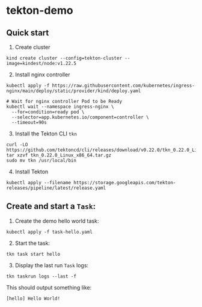 # tekton-demo

## Quick start
1. Create cluster
```
kind create cluster --config=tekton-cluster --image=kindest/node:v1.22.5
```
2. Install nginx controller
```
kubectl apply -f https://raw.githubusercontent.com/kubernetes/ingress-nginx/main/deploy/static/provider/kind/deploy.yaml

# Wait for nginx controller Pod to be Ready
kubectl wait --namespace ingress-nginx \
  --for=condition=ready pod \
  --selector=app.kubernetes.io/component=controller \
  --timeout=90s
```
3. Install the Tekton CLI `tkn`
```
curl -LO https://github.com/tektoncd/cli/releases/download/v0.22.0/tkn_0.22.0_Linux_x86_64.tar.gz
tar xzvf tkn_0.22.0_Linux_x86_64.tar.gz
sudo mv tkn /usr/local/bin
```
4. Install Tekton
```
kubectl apply --filename https://storage.googleapis.com/tekton-releases/pipeline/latest/release.yaml
```

## Create and start a `Task`:
1. Create the demo hello world task:
```
kubectl apply -f task-hello.yaml
```
2. Start the task:
```
tkn task start hello
```
3. Display the last run `Task` logs:
```
tkn taskrun logs --last -f
```
This should output something like:
```
[hello] Hello World!
```
